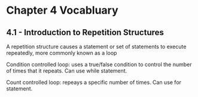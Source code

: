 # Chapter 4 Vocabluary
## 4.1 - Introduction to Repetition Structures

A repetition structure causes a statement or set of statements to execute repeatedly, more commonly known as a loop

Condition controlled loop: uses a true/false condition to control the number of times that it repeats. Can use while statement.

Count controlled loop: repeays a specific number of times. Can use for statement. 
